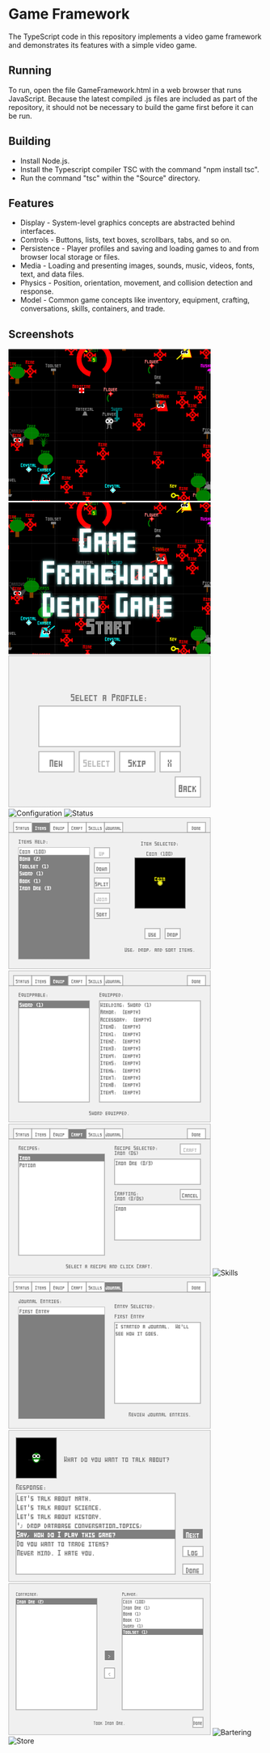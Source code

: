 Game Framework
==============

The TypeScript code in this repository implements a video game framework and demonstrates its features with a simple video game.

Running
-------

To run, open the file GameFramework.html in a web browser that runs JavaScript.  Because the latest compiled .js files are included as part of the repository, it should not be necessary to build the game first before it can be run.


Building
--------

* Install Node.js.
* Install the Typescript compiler TSC with the command "npm install tsc".
* Run the command "tsc" within the "Source" directory.


Features
--------

* Display - System-level graphics concepts are abstracted behind interfaces.
* Controls - Buttons, lists, text boxes, scrollbars, tabs, and so on.
* Persistence - Player profiles and saving and loading games to and from browser local storage or files.
* Media - Loading and presenting images, sounds, music, videos, fonts, text, and data files.
* Physics - Position, orientation, movement, and collision detection and response.
* Model - Common game concepts like inventory, equipment, crafting, conversations, skills, containers, and trade.


Screenshots
-----------

![Gameplay](/Screenshots/Screenshot-Gameplay.png?raw=true "Gameplay")
![Title](/Screenshots/Screenshot-Title.png?raw=true "Title")
![Profile_Select](/Screenshots/Screenshot-Profile_Select.png?raw=true "Profile Select")
![Configuration](/Screenshots/Screenshot-Configuration.png?raw=true "Configuration")
![Status](/Screenshots/Screenshot-Status.png?raw=true "Status")
![Inventory](/Screenshots/Screenshot-Inventory.png?raw=true "Inventory")
![Equipment](/Screenshots/Screenshot-Equipment.png?raw=true "Equipment")
![Crafting](/Screenshots/Screenshot-Crafting.png?raw=true "Crafting")
![Skills](/Screenshots/Screenshot-Skills.png?raw=true "Skills")
![Journal](/Screenshots/Screenshot-Journal.png?raw=true "Journal")
![Conversation](/Screenshots/Screenshot-Conversation.png?raw=true "Conversation")
![Container](/Screenshots/Screenshot-Container.png?raw=true "Container")
![Bartering](/Screenshots/Screenshot-Bartering.png?raw=true "Bartering")
![Store](/Screenshots/Screenshot-Store.png?raw=true "Store")
